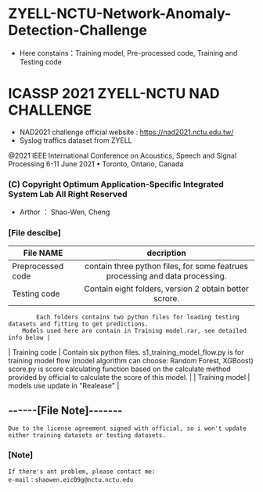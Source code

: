 # ZYELL-NCTU-Network-Anomaly-Detection-Challenge
- Here constains：Training model, Pre-processed code, Training and Testing code  

# ICASSP 2021 ZYELL-NCTU NAD CHALLENGE #
- NAD2021 challenge official website : https://nad2021.nctu.edu.tw/  
- Syslog traffics dataset from ZYELL

@2021 IEEE International Conference on Acoustics, Speech and Signal Processing 
              6-11 June 2021 • Toronto, Ontario, Canada
	      

### (C) Copyright Optimum Application-Specific Integrated System Lab All Right Reserved                               
- Arthor ： Shao-Wen, Cheng                   

### [File descibe] 

| File NAME                                                             | decription                            |
| ----------------------------------------------------------------------|:-------------------------------------:|
| Preprocessed code | contain three python files, for some featrues processing and data processing. |
| Testing code      | Contain eight folders, version 2 obtain better scrore.
	        Each folders contains two python files for loading testing datasets and fitting to get predictions.
		Models used here are contain in Training model.rar, see detailed info below |
| Training code     | Contain six python files.
		 s1_training_model_flow.py is for training model flow (model algorithm can choose: Random Forest, XGBoost)
		 score.py is score calculating function based on the calculate method provided by official to calculate the score of this model.  |
| Training model | models use update in "Realease" |


## ------[File Note]------- 
	Due to the license agreement signed with official, so i won't update either training datasets or testing datasets.


### [Note] 
	If there's ant problem, please contact me:
	e-mail：shaowen.eic09g@nctu.nctu.edu
